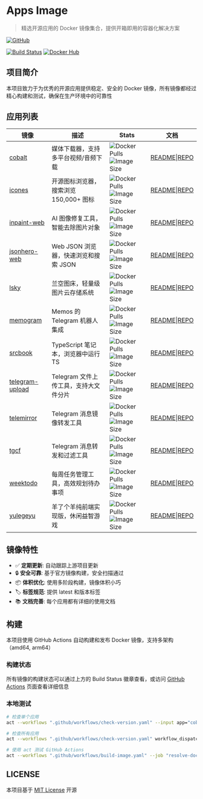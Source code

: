 # Apps Image

> 精选开源应用的 Docker 镜像集合，提供开箱即用的容器化解决方案

[![GitHub](https://img.shields.io/github/license/aliuq/apps-image)](https://github.com/aliuq/apps-image/blob/master/LICENSE)
<!-- [![GitHub Stars](https://img.shields.io/github/stars/aliuq/apps-image)](https://github.com/aliuq/apps-image) -->
[![Build Status](https://img.shields.io/github/actions/workflow/status/aliuq/apps-image/build-image.yaml)](https://github.com/aliuq/apps-image/actions)
[![Docker Hub](https://img.shields.io/badge/Docker%20Hub-aliuq-blue)](https://hub.docker.com/u/aliuq)

## 项目简介

本项目致力于为优秀的开源应用提供稳定、安全的 Docker 镜像，所有镜像都经过精心构建和测试，确保在生产环境中的可靠性

## 应用列表

| 镜像 | 描述 | Stats | 文档 |
|------|------|-------|------|
| [cobalt](https://hub.docker.com/r/aliuq/cobalt) | 媒体下载器，支持多平台视频/音频下载 | ![Docker Pulls](https://img.shields.io/docker/pulls/aliuq/cobalt?label=docker) ![Image Size](https://img.shields.io/docker/image-size/aliuq/cobalt?label=image) | [README](./apps/cobalt/README.md)\|[REPO](https://github.com/imputnet/cobalt) |
| [icones](https://hub.docker.com/r/aliuq/icones) | 开源图标浏览器，搜索浏览 150,000+ 图标 | ![Docker Pulls](https://img.shields.io/docker/pulls/aliuq/icones?label=docker) ![Image Size](https://img.shields.io/docker/image-size/aliuq/icones?label=image) | [README](./apps/icones/README.md)\|[REPO](https://github.com/antfu-collective/icones) |
| [inpaint-web](https://hub.docker.com/r/aliuq/inpaint-web) | AI 图像修复工具，智能去除图片对象 | ![Docker Pulls](https://img.shields.io/docker/pulls/aliuq/inpaint-web?label=docker) ![Image Size](https://img.shields.io/docker/image-size/aliuq/inpaint-web?label=image) | [README](./apps/inpaint-web/README.md)\|[REPO](https://github.com/lxfater/inpaint-web) |
| [jsonhero-web](https://hub.docker.com/r/aliuq/jsonhero-web) | Web JSON 浏览器，快速浏览和搜索 JSON | ![Docker Pulls](https://img.shields.io/docker/pulls/aliuq/jsonhero-web?label=docker) ![Image Size](https://img.shields.io/docker/image-size/aliuq/jsonhero-web?label=image) | [README](./apps/jsonhero-web/README.md)\|[REPO](https://github.com/triggerdotdev/jsonhero-web) |
| [lsky](https://hub.docker.com/r/aliuq/lsky) | 兰空图床，轻量级图片云存储系统 | ![Docker Pulls](https://img.shields.io/docker/pulls/aliuq/lsky?label=docker) ![Image Size](https://img.shields.io/docker/image-size/aliuq/lsky?label=image) | [README](./apps/lsky/README.md)\|[REPO](https://github.com/lsky-org/lsky-pro) |
| [memogram](https://hub.docker.com/r/aliuq/memogram) | Memos 的 Telegram 机器人集成 | ![Docker Pulls](https://img.shields.io/docker/pulls/aliuq/memogram?label=docker) ![Image Size](https://img.shields.io/docker/image-size/aliuq/memogram?label=image) | [README](./apps/memogram/README.md)\|[REPO](https://github.com/usememos/memogram) |
| [srcbook](https://hub.docker.com/r/aliuq/srcbook) | TypeScript 笔记本，浏览器中运行 TS | ![Docker Pulls](https://img.shields.io/docker/pulls/aliuq/srcbook?label=docker) ![Image Size](https://img.shields.io/docker/image-size/aliuq/srcbook?label=image) | [README](./apps/srcbook/README.md)\|[REPO](https://github.com/srcbookdev/srcbook) |
| [telegram-upload](https://hub.docker.com/r/aliuq/telegram-upload) | Telegram 文件上传工具，支持大文件分片 | ![Docker Pulls](https://img.shields.io/docker/pulls/aliuq/telegram-upload?label=docker) ![Image Size](https://img.shields.io/docker/image-size/aliuq/telegram-upload?label=image) | [README](./apps/telegram-upload/README.md)\|[REPO](https://github.com/Nekmo/telegram-upload) |
| [telemirror](https://hub.docker.com/r/aliuq/telemirror) | Telegram 消息镜像转发工具 | ![Docker Pulls](https://img.shields.io/docker/pulls/aliuq/telemirror?label=docker) ![Image Size](https://img.shields.io/docker/image-size/aliuq/telemirror?label=image) | [README](./apps/telemirror/README.md)\|[REPO](https://github.com/khoben/telemirror) |
| [tgcf](https://hub.docker.com/r/aliuq/tgcf) | Telegram 消息转发和过滤工具 | ![Docker Pulls](https://img.shields.io/docker/pulls/aliuq/tgcf?label=docker) ![Image Size](https://img.shields.io/docker/image-size/aliuq/tgcf?label=image) | [README](./apps/tgcf/README.md)\|[REPO](https://github.com/aahnik/tgcf) |
| [weektodo](https://hub.docker.com/r/aliuq/weektodo) | 每周任务管理工具，高效规划待办事项 | ![Docker Pulls](https://img.shields.io/docker/pulls/aliuq/weektodo?label=docker) ![Image Size](https://img.shields.io/docker/image-size/aliuq/weektodo?label=image) | [README](./apps/weektodo/README.md)\|[REPO](https://github.com/manuelernestog/weektodo) |
| [yulegeyu](https://hub.docker.com/r/aliuq/yulegeyu) | 羊了个羊纯前端实现版，休闲益智游戏 | ![Docker Pulls](https://img.shields.io/docker/pulls/aliuq/yulegeyu?label=docker) ![Image Size](https://img.shields.io/docker/image-size/aliuq/yulegeyu?label=image) | [README](./apps/yulegeyu/README.md)\|[REPO](https://github.com/liyupi/yulegeyu) |

## 镜像特性

- ✅ **定期更新**: 自动跟踪上游项目更新
- 🔒 **安全可靠**: 基于官方镜像构建，安全扫描通过
- 📦 **体积优化**: 使用多阶段构建，镜像体积小巧
- 🏷️ **标签规范**: 提供 latest 和版本标签
- 📚 **文档完善**: 每个应用都有详细的使用文档

## 构建

本项目使用 GitHub Actions 自动构建和发布 Docker 镜像，支持多架构（amd64, arm64）

### 构建状态

所有镜像的构建状态可以通过上方的 Build Status 徽章查看，或访问 [GitHub Actions](https://github.com/aliuq/apps-image/actions) 页面查看详细信息

### 本地测试

```bash
# 检查单个应用
act --workflows ".github/workflows/check-version.yaml" --input app="cobalt" workflow_dispatch

# 检查所有应用
act --workflows ".github/workflows/check-version.yaml" workflow_dispatch

# 使用 act 测试 GitHub Actions
act --workflows ".github/workflows/build-image.yaml" --job "resolve-docker-metadata" --input context="apps/cobalt" --input debug="true" workflow_dispatch
```

## LICENSE

本项目基于 [MIT License](./LICENSE) 开源
